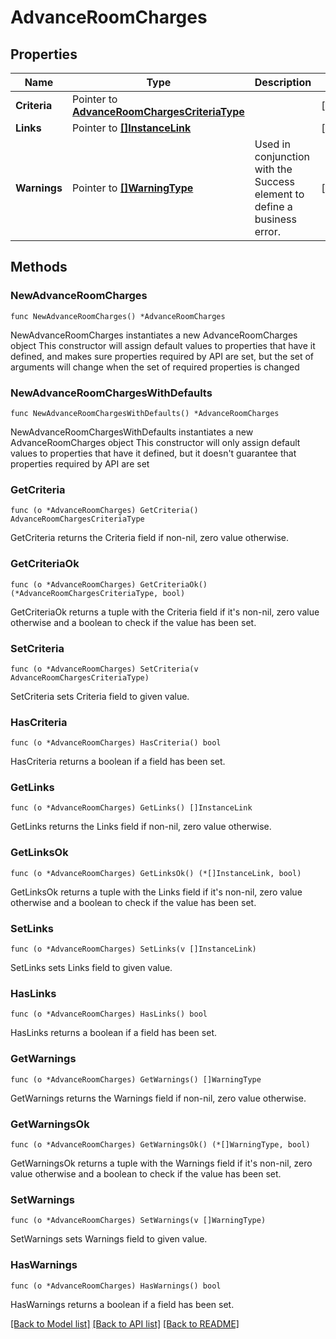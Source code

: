 # AdvanceRoomCharges

## Properties

Name | Type | Description | Notes
------------ | ------------- | ------------- | -------------
**Criteria** | Pointer to [**AdvanceRoomChargesCriteriaType**](AdvanceRoomChargesCriteriaType.md) |  | [optional] 
**Links** | Pointer to [**[]InstanceLink**](InstanceLink.md) |  | [optional] 
**Warnings** | Pointer to [**[]WarningType**](WarningType.md) | Used in conjunction with the Success element to define a business error. | [optional] 

## Methods

### NewAdvanceRoomCharges

`func NewAdvanceRoomCharges() *AdvanceRoomCharges`

NewAdvanceRoomCharges instantiates a new AdvanceRoomCharges object
This constructor will assign default values to properties that have it defined,
and makes sure properties required by API are set, but the set of arguments
will change when the set of required properties is changed

### NewAdvanceRoomChargesWithDefaults

`func NewAdvanceRoomChargesWithDefaults() *AdvanceRoomCharges`

NewAdvanceRoomChargesWithDefaults instantiates a new AdvanceRoomCharges object
This constructor will only assign default values to properties that have it defined,
but it doesn't guarantee that properties required by API are set

### GetCriteria

`func (o *AdvanceRoomCharges) GetCriteria() AdvanceRoomChargesCriteriaType`

GetCriteria returns the Criteria field if non-nil, zero value otherwise.

### GetCriteriaOk

`func (o *AdvanceRoomCharges) GetCriteriaOk() (*AdvanceRoomChargesCriteriaType, bool)`

GetCriteriaOk returns a tuple with the Criteria field if it's non-nil, zero value otherwise
and a boolean to check if the value has been set.

### SetCriteria

`func (o *AdvanceRoomCharges) SetCriteria(v AdvanceRoomChargesCriteriaType)`

SetCriteria sets Criteria field to given value.

### HasCriteria

`func (o *AdvanceRoomCharges) HasCriteria() bool`

HasCriteria returns a boolean if a field has been set.

### GetLinks

`func (o *AdvanceRoomCharges) GetLinks() []InstanceLink`

GetLinks returns the Links field if non-nil, zero value otherwise.

### GetLinksOk

`func (o *AdvanceRoomCharges) GetLinksOk() (*[]InstanceLink, bool)`

GetLinksOk returns a tuple with the Links field if it's non-nil, zero value otherwise
and a boolean to check if the value has been set.

### SetLinks

`func (o *AdvanceRoomCharges) SetLinks(v []InstanceLink)`

SetLinks sets Links field to given value.

### HasLinks

`func (o *AdvanceRoomCharges) HasLinks() bool`

HasLinks returns a boolean if a field has been set.

### GetWarnings

`func (o *AdvanceRoomCharges) GetWarnings() []WarningType`

GetWarnings returns the Warnings field if non-nil, zero value otherwise.

### GetWarningsOk

`func (o *AdvanceRoomCharges) GetWarningsOk() (*[]WarningType, bool)`

GetWarningsOk returns a tuple with the Warnings field if it's non-nil, zero value otherwise
and a boolean to check if the value has been set.

### SetWarnings

`func (o *AdvanceRoomCharges) SetWarnings(v []WarningType)`

SetWarnings sets Warnings field to given value.

### HasWarnings

`func (o *AdvanceRoomCharges) HasWarnings() bool`

HasWarnings returns a boolean if a field has been set.


[[Back to Model list]](../README.md#documentation-for-models) [[Back to API list]](../README.md#documentation-for-api-endpoints) [[Back to README]](../README.md)


